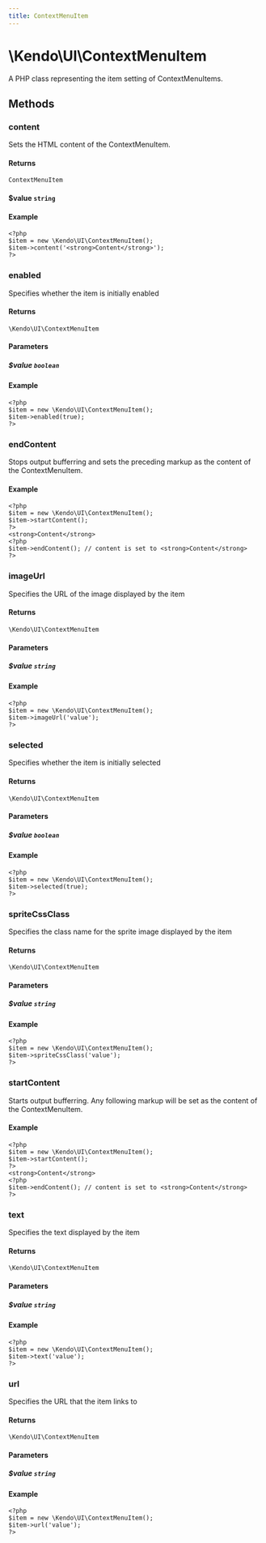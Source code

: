 ```yaml
---
title: ContextMenuItem
---
```


# \Kendo\UI\ContextMenuItem

A PHP class representing the item setting of ContextMenuItems.


## Methods

### content

Sets the HTML content of the ContextMenuItem.

#### Returns

`ContextMenuItem`

#### $value `string`

#### Example

    <?php
    $item = new \Kendo\UI\ContextMenuItem();
    $item->content('<strong>Content</strong>');
    ?>


### enabled
Specifies whether the item is initially enabled

#### Returns
`\Kendo\UI\ContextMenuItem`

#### Parameters

##### $value `boolean`



#### Example 
    <?php
    $item = new \Kendo\UI\ContextMenuItem();
    $item->enabled(true);
    ?>

### endContent

Stops output bufferring and sets the preceding markup as the content of the ContextMenuItem.

#### Example

    <?php
    $item = new \Kendo\UI\ContextMenuItem();
    $item->startContent();
    ?>
    <strong>Content</strong>
    <?php
    $item->endContent(); // content is set to <strong>Content</strong>
    ?>

### imageUrl
Specifies the URL of the image displayed by the item

#### Returns
`\Kendo\UI\ContextMenuItem`

#### Parameters

##### $value `string`



#### Example 
    <?php
    $item = new \Kendo\UI\ContextMenuItem();
    $item->imageUrl('value');
    ?>

### selected
Specifies whether the item is initially selected

#### Returns
`\Kendo\UI\ContextMenuItem`

#### Parameters

##### $value `boolean`



#### Example 
    <?php
    $item = new \Kendo\UI\ContextMenuItem();
    $item->selected(true);
    ?>

### spriteCssClass
Specifies the class name for the sprite image displayed by the item

#### Returns
`\Kendo\UI\ContextMenuItem`

#### Parameters

##### $value `string`



#### Example 
    <?php
    $item = new \Kendo\UI\ContextMenuItem();
    $item->spriteCssClass('value');
    ?>

### startContent

Starts output bufferring. Any following markup will be set as the content of the ContextMenuItem.

#### Example

    <?php
    $item = new \Kendo\UI\ContextMenuItem();
    $item->startContent();
    ?>
    <strong>Content</strong>
    <?php
    $item->endContent(); // content is set to <strong>Content</strong>
    ?>


### text
Specifies the text displayed by the item

#### Returns
`\Kendo\UI\ContextMenuItem`

#### Parameters

##### $value `string`



#### Example 
    <?php
    $item = new \Kendo\UI\ContextMenuItem();
    $item->text('value');
    ?>

### url
Specifies the URL that the item links to

#### Returns
`\Kendo\UI\ContextMenuItem`

#### Parameters

##### $value `string`



#### Example 
    <?php
    $item = new \Kendo\UI\ContextMenuItem();
    $item->url('value');
    ?>

